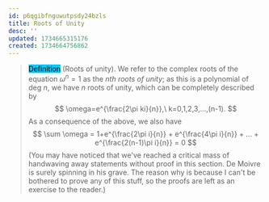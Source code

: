 ```yaml
---
id: p6qgibfnguwutpsdy24bzls
title: Roots of Unity
desc: ''
updated: 1734665315176
created: 1734664756862
---
```

> <span style="background-color: #03cafc; color: black;">Definition</span> (Roots of unity). We refer to the complex roots of the equation $\omega^n=1$ as the *nth roots of unity*; as this is a polynomial of deg $n$, we have $n$ roots of unity, which can be completely described by 
$$
\omega=e^{\frac{2\pi ki}{n}},\ k=0,1,2,3,...,(n-1).
$$
> As a consequence of the above, we also have 
$$
        \sum \omega = 1+e^{\frac{2\pi i}{n}} + e^{\frac{4\pi i}{n}} + ... + e^{\frac{2(n-1)\pi i}{n}} = 0
$$
>  (You may have noticed that we've reached a critical mass of handwaving away statements without proof in this section. De Moivre is surely spinning in his grave. The reason why is because I can't be bothered to prove any of this stuff, so the proofs are left as an exercise to the reader.)


